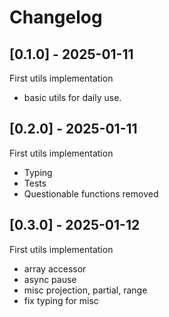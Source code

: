 # Changelog

## [0.1.0] - 2025-01-11

First utils implementation

- basic utils for daily use.

## [0.2.0] - 2025-01-11

First utils implementation

- Typing
- Tests
- Questionable functions removed

## [0.3.0] - 2025-01-12

First utils implementation

- array accessor
- async pause
- misc projection, partial, range
- fix typing for misc
